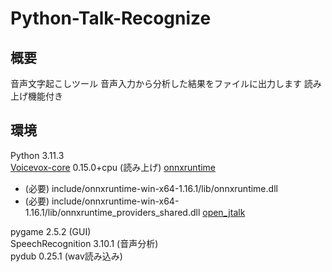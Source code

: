 # Python-Talk-Recognize

## 概要
音声文字起こしツール
音声入力から分析した結果をファイルに出力します
読み上げ機能付き

## 環境
Python 3.11.3  
[Voicevox-core](https://github.com/VOICEVOX/voicevox_core) 0.15.0+cpu (読み上げ)
[onnxruntime](https://github.com/microsoft/onnxruntime/releases/tag/v1.16.3)
- (必要) include/onnxruntime-win-x64-1.16.1/lib/onnxruntime.dll
- (必要) include/onnxruntime-win-x64-1.16.1/lib/onnxruntime_providers_shared.dll
[open_jtalk](https://sourceforge.net/projects/open-jtalk/)

pygame 2.5.2 (GUI)  
SpeechRecognition 3.10.1 (音声分析)  
pydub 0.25.1 (wav読み込み)  
